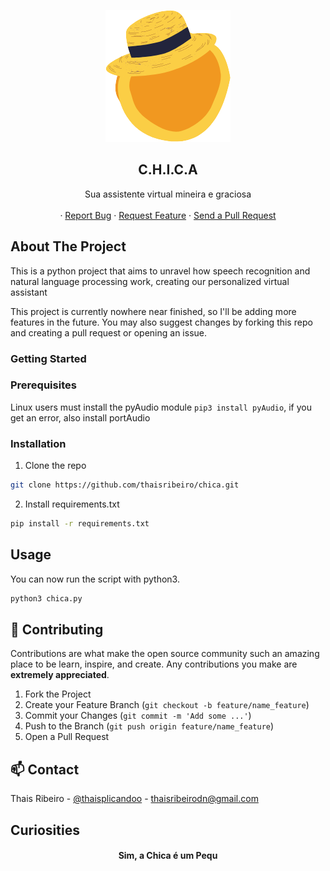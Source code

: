 
<!-- PROJECT LOGO -->
<p align="center">
  <img src="chica_logo.png" alt="Logo">
  <h2 align="center">C.H.I.C.A</h2>
  <p align="center">
    Sua assistente virtual mineira e graciosa
    <br />
    <br />
    ·
    <a href="https://github.com/thaisribeiro/chica/issues">Report Bug</a>
    ·
    <a href="https://github.com/thaisribeiro/chica/issues">Request Feature</a>
    ·
    <a href="https://github.com/thaisribeiro/chica/pulls">Send a Pull Request</a>
  </p>
</p>

## About The Project


This is a python project that aims to unravel how speech recognition and natural language processing work, creating our personalized virtual assistant

This project is currently nowhere near finished, so I'll be adding more features in the future. You may also suggest changes by forking this repo and creating a pull request or opening an issue.

### Getting Started


### Prerequisites

Linux users must install the pyAudio module `pip3 install pyAudio`, if you get an error, also install portAudio 

### Installation
1. Clone the repo
```sh
git clone https://github.com/thaisribeiro/chica.git
```
2. Install requirements.txt
```sh
pip install -r requirements.txt
```

## Usage

You can now run the script with python3.
```sh
python3 chica.py
```

## 🤝 Contributing

Contributions are what make the open source community such an amazing place to be learn, inspire, and create. Any contributions you make are **extremely appreciated**.

1. Fork the Project
2. Create your Feature Branch (`git checkout -b feature/name_feature`)
3. Commit your Changes (`git commit -m 'Add some ...'`)
4. Push to the Branch (`git push origin feature/name_feature`)
5. Open a Pull Request

## 📫 Contact

Thais Ribeiro - [@thaisplicandoo](https://twitter.com/thaisplicandoo) - thaisribeirodn@gmail.com

## Curiosities

<h4>
  <p align="center">
    Sim, a Chica é um Pequ
  <p>
</h4>